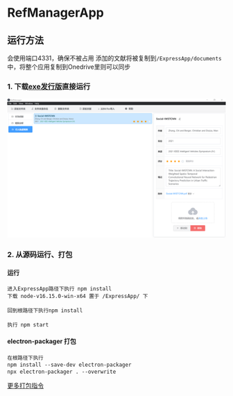 # RefManagerApp

## 运行方法

会使用端口4331，确保不被占用
添加的文献将被复制到`/ExpressApp/documents`中，将整个应用复制到Onedrive里则可以同步

### 1. 下载[exe发行版](https://github.com/guojj33/RefManagerApp/releases/tag/v0.1.0-alpha)直接运行

![](./assets/front-end.png)

### 2. 从源码运行、打包

  #### 运行

  ```
  进入ExpressApp路径下执行 npm install
  下载 node-v16.15.0-win-x64 置于 /ExpressApp/ 下

  回到根路径下执行npm install

  执行 npm start
  ```

  #### electron-packager 打包

  ```
  在根路径下执行
  npm install --save-dev electron-packager
  npx electron-packager . --overwrite
  ```
  [更多打包指令](https://github.com/electron/electron-packager/blob/main/usage.txt)
